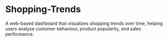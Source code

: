 # Shopping-Trends
A web-based dashboard that visualizes shopping trends over time, helping users analyse customer behaviour, product popularity, and sales performance.
